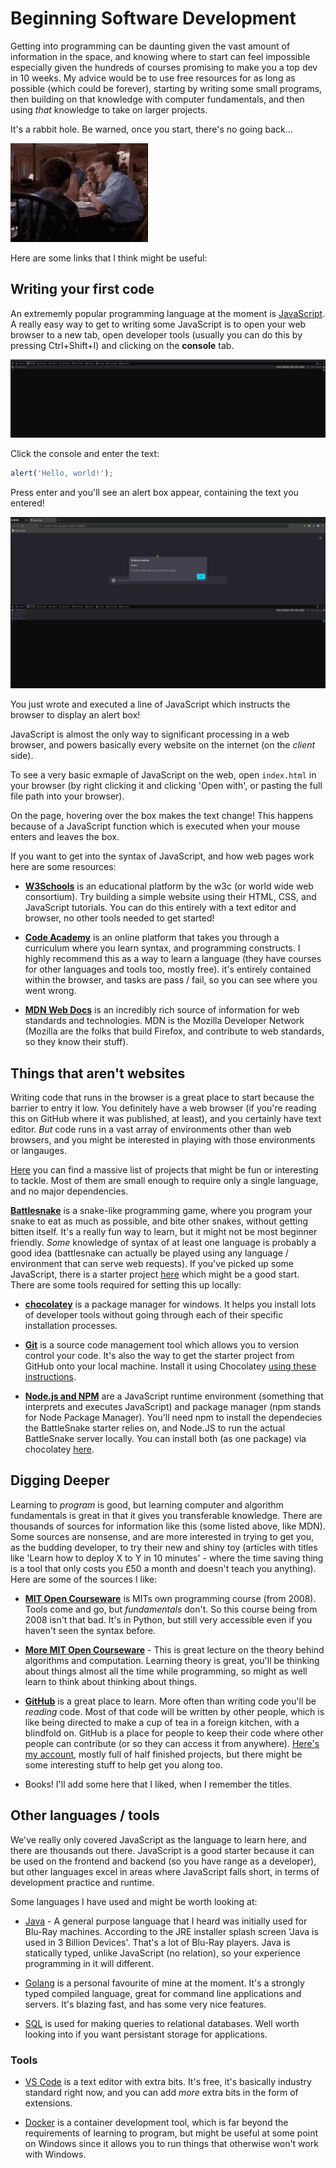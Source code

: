# Beginning Software Development

Getting into programming can be daunting given the vast amount of information in
the space, and knowing where to start can feel impossible especially given the
hundreds of courses promising to make you a top dev in 10 weeks. My advice would be
to use free resources for as long as possible (which could be forever), starting
by writing some small programs, then building on that knowledge with computer fundamentals, and then using _that_ knowledge to take on larger projects.

It's a rabbit hole. Be warned, once you start, there's no going back...

![The hal gif](./img/hal.gif)

Here are some links that I think might be useful:

## Writing your first code

An extrememly popular programming language at the moment is [JavaScript](https://developer.mozilla.org/en-US/docs/Web/JavaScript#:~:text=JavaScript%20(JS)%20is%20a%20lightweight,Apache%20CouchDB%20and%20Adobe%20Acrobat.). 
A really easy way to get to writing some JavaScript is to open your web browser to a new tab, open developer tools (usually you can do this by pressing Ctrl+Shift+I) and clicking on the **console** tab.

![The firefox developer console](./img/dev_console.png)

Click the console and enter the text:

```JavaScript
alert('Hello, world!');
```

Press enter and you'll see an alert box appear, containing the text you entered!

![An alert box appearing in Firefox](./img/alert_log.png)

You just wrote and executed a line of JavaScript which instructs the browser to display an alert box! 

JavaScript is almost the only way to significant processing in a web browser, and powers basically every website on the internet (on the _client_ side). 

To see a very basic exmaple of JavaScript on the web, open `index.html` in your browser (by right clicking it and clicking 'Open with', or pasting the full file path into your browser).

On the page, hovering over the box makes the text change! This happens because of a JavaScript function which is executed when your mouse enters and leaves the box. 

If you want to get into the syntax of JavaScript, and how web pages work here are some resources:

- [**W3Schools**](https://www.w3schools.com/) is an educational platform by the w3c (or world wide web consortium). Try building a simple website using their HTML, CSS, and JavaScript tutorials. You can do this entirely with a text editor and browser, no other tools needed to get started!

- [**Code Academy**](https://www.codecademy.com/enrolled/courses/introduction-to-javascript) is an online platform that takes you through a curriculum where you learn syntax, and programming constructs. I highly recommend this as a way to learn a language (they have courses for other languages and tools too, mostly free). it's entirely contained within the browser, and tasks are pass / fail, so you can see where you went wrong. 

- [**MDN Web Docs**](https://developer.mozilla.org/en-US/docs/Web) is an incredibly rich source of information for web standards and technologies. MDN is the Mozilla Developer Network (Mozilla are the folks that build Firefox, and contribute to web standards, so they know their stuff). 


## Things that aren't websites

Writing code that runs in the browser is a great place to start because the barrier to entry it low. You definitely have a web browser (if you're reading this on GitHub where it was published, at least), and you certainly have text editor. _But_ code runs in a vast array of environments other than web browsers, and you might be interested in playing with those environments or langauges.

[Here](https://github.com/karan/Projects) you can find a massive list of projects that might be fun or interesting to tackle. Most of them are small enough to require only a single language, and no major dependencies.

[**Battlesnake**](https://docs.battlesnake.com/) is a snake-like programming game, where you program your snake to eat as much as possible, and bite other snakes, without getting bitten itself. It's a really fun way to learn, but it might not be most beginner friendly. _Some_ knowledge of syntax of at least one language is probably a good idea (battlesnake can actually be played using any language / environment that can serve web requests). If you've picked up some JavaScript, there is a starter project [here](https://github.com/BattlesnakeOfficial/starter-snake-javascript) which might be a good start. There are some tools required for setting this up locally:

- [**chocolatey**](https://chocolatey.org/install#individual) is a package manager for windows. It helps you install lots of developer tools without going through each of their specific installation processes.

- [**Git**](https://www.git-scm.com/) is a source code management tool which allows you to version control your code. It's also the way to get the starter project from GitHub onto your local machine. Install it using Chocolatey [using these instructions](https://www.geeksforgeeks.org/how-to-install-git-on-windows-using-chocolatey/).

- [**Node.js and NPM**](https://nodejs.org/en) are a JavaScript runtime environment (something that interprets and executes JavaScript) and package manager (npm stands for Node Package Manager). You'll need npm to install the dependecies the BattleSnake starter relies on, and Node.JS to run the actual BattleSnake server locally. You can install both (as one package) via chocolatey [here](https://chocolatey.org/install#individual).


## Digging Deeper

Learning to _program_ is good, but learning computer and algorithm fundamentals is great in that it gives you transferable knowledge. There are thousands of sources for information like this (some listed above, like MDN). Some sources are nonsense, and are more interested in trying to get you, as the budding developer, to try their new and shiny toy (articles with titles like 'Learn how to deploy X to Y in 10 minutes' - where the time saving thing is a tool that only costs you £50 a month and doesn't teach you anything). Here are some of the sources I like:

- [**MIT Open Courseware**](https://ocw.mit.edu/courses/6-00-introduction-to-computer-science-and-programming-fall-2008/) is MITs own programming course (from 2008). Tools come and go, but _fundamentals_ don't. So this course being from 2008 isn't that bad. It's in Python, but still very accessible even if you haven't seen the syntax before. 

- [**More MIT Open Courseware**](https://www.youtube.com/watch?v=nykOeWgQcHM&pp=ygUjbWl0IG9wZW5jb3Vyc2V3YXJlIGNvbXB1dGVyIHNjaWVuY2U%3D) - This is great lecture on the theory behind algorithms and computation. Learning theory is great, you'll be thinking about things almost all the time while programming, so might as well learn to think about thinking about things. 

- [**GitHub**](https://github.com/) is a great place to learn. More often than writing code you'll be _reading_ code. Most of that code will be written by other people, which is like being directed to make a cup of tea in a foreign kitchen, with a blindfold on. GitHub is a place for people to keep their code where other people can contribute (or so they can access it from anywhere). [Here's my account](https://github.com/dawsonalex?tab=repositories), mostly full of half finished projects, but there might be some interesting stuff to help get you along too. 

- Books! I'll add some here that I liked, when I remember the titles. 

## Other languages / tools

We've really only covered JavaScript as the language to learn here, and there are thousands out there. JavaScript is a good starter because it can be used on the frontend and backend (so you have range as a developer), but other languages excel in areas where JavaScript falls short, in terms of development practice and runtime. 

Some languages I have used and might be worth looking at:

- [Java](https://www.w3schools.com/java/java_intro.asp) - A general purpose language that I heard was initially used for Blu-Ray machines. According to the JRE installer splash screen 'Java is used in 3 Billion Devices'. That's a lot of Blu-Ray players. Java is statically typed, unlike JavaScript (no relation), so your experience programming in it will different.

- [Golang](https://go.dev/) is a personal favourite of mine at the moment. It's a strongly typed compiled language, great for command line applications and servers. It's blazing fast, and has some very nice features.

- [SQL](https://www.w3schools.com/sql/sql_intro.asp) is used for making queries to relational databases. Well worth looking into if you want persistant storage for applications. 

### Tools

- [VS Code](https://code.visualstudio.com/) is a text editor with extra bits. It's free, it's basically industry standard right now, and you can add _more_ extra bits in the form of extensions. 

- [Docker](https://www.docker.com/) is a container development tool, which is far beyond the requirements of learning to program, but might be useful at some point on Windows since it allows you to run things that otherwise won't work with Windows. 